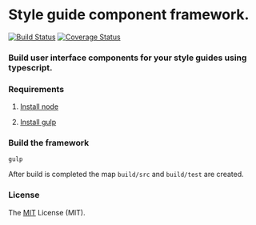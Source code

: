 # Style guide component framework.
[![Build Status](https://travis-ci.org/websoftwares/style-guide-component-framework.svg?branch=master)](https://travis-ci.org/websoftwares/style-guide-component-framework)
[![Coverage Status](https://coveralls.io/repos/websoftwares/style-guide-component-framework/badge.svg?branch=master&service=github)](https://coveralls.io/github/websoftwares/style-guide-component-framework?branch=master)

### Build user interface components for your style guides using typescript.

### Requirements

1) [Install node](https://nodejs.org/en/download/package-manager/)

2) [Install gulp](https://github.com/gulpjs/gulp/blob/master/docs/getting-started.md)

### Build the framework
```
gulp
```

After build is completed the map `build/src` and `build/test` are created.

### License
The [MIT](http://opensource.org/licenses/MIT "MIT") License (MIT).
